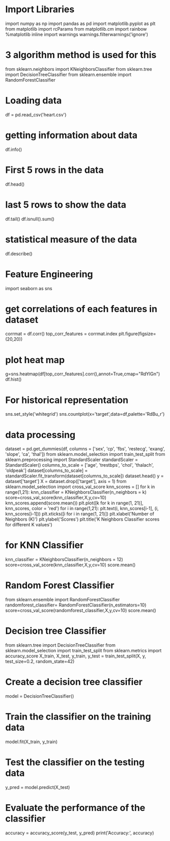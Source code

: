 # Import Libraries
import numpy as np
import pandas as pd
import matplotlib.pyplot as plt
from matplotlib import rcParams
from matplotlib.cm import rainbow
%matplotlib inline
import warnings
warnings.filterwarnings('ignore')
# 3 algorithm method is used for this
from sklearn.neighbors import KNeighborsClassifier
from sklearn.tree import DecisionTreeClassifier
from sklearn.ensemble import RandomForestClassifier
# Loading data
df = pd.read_csv('heart.csv')
# getting information about data
df.info()
# First 5 rows in the data
df.head()
# last 5 rows to show the data
df.tail()
df.isnull().sum()
# statistical measure of the data 
df.describe()
# Feature Engineering


import seaborn as sns
# get correlations of each features in dataset
corrmat = df.corr()
top_corr_features = corrmat.index
plt.figure(figsize=(20,20))
# plot heat map
g=sns.heatmap(df[top_corr_features].corr(),annot=True,cmap="RdYlGn")
df.hist()
# For historical representation

sns.set_style('whitegrid')
sns.countplot(x='target',data=df,palette='RdBu_r')
# data processing
dataset = pd.get_dummies(df, columns = ['sex', 'cp', 'fbs', 'restecg', 'exang', 'slope', 'ca', 'thal'])
from sklearn.model_selection import train_test_split
from sklearn.preprocessing import StandardScaler
standardScaler = StandardScaler()
columns_to_scale = ['age', 'trestbps', 'chol', 'thalach', 'oldpeak']
dataset[columns_to_scale] = standardScaler.fit_transform(dataset[columns_to_scale])
dataset.head()
y = dataset['target']
X = dataset.drop(['target'], axis = 1) 
from sklearn.model_selection import cross_val_score
knn_scores = []
for k in range(1,21):
    knn_classifier = KNeighborsClassifier(n_neighbors = k)
    score=cross_val_score(knn_classifier,X,y,cv=10)
    knn_scores.append(score.mean())
plt.plot([k for k in range(1, 21)], knn_scores, color = 'red')
for i in range(1,21):
    plt.text(i, knn_scores[i-1], (i, knn_scores[i-1]))
plt.xticks([i for i in range(1, 21)])
plt.xlabel('Number of Neighbors (K)')
plt.ylabel('Scores')
plt.title('K Neighbors Classifier scores for different K values')
# for KNN Classifier
knn_classifier = KNeighborsClassifier(n_neighbors = 12)
score=cross_val_score(knn_classifier,X,y,cv=10)
score.mean()

# Random Forest Classifier
from sklearn.ensemble import RandomForestClassifier
randomforest_classifier= RandomForestClassifier(n_estimators=10)
score=cross_val_score(randomforest_classifier,X,y,cv=10)
score.mean()

# Decision tree Classifier
from sklearn.tree import DecisionTreeClassifier
from sklearn.model_selection import train_test_split
from sklearn.metrics import accuracy_score
X_train, X_test, y_train, y_test = train_test_split(X, y, test_size=0.2, random_state=42)
# Create a decision tree classifier
model = DecisionTreeClassifier()
# Train the classifier on the training data
model.fit(X_train, y_train)
# Test the classifier on the testing data
y_pred = model.predict(X_test)
# Evaluate the performance of the classifier
accuracy = accuracy_score(y_test, y_pred)
print('Accuracy:', accuracy)

